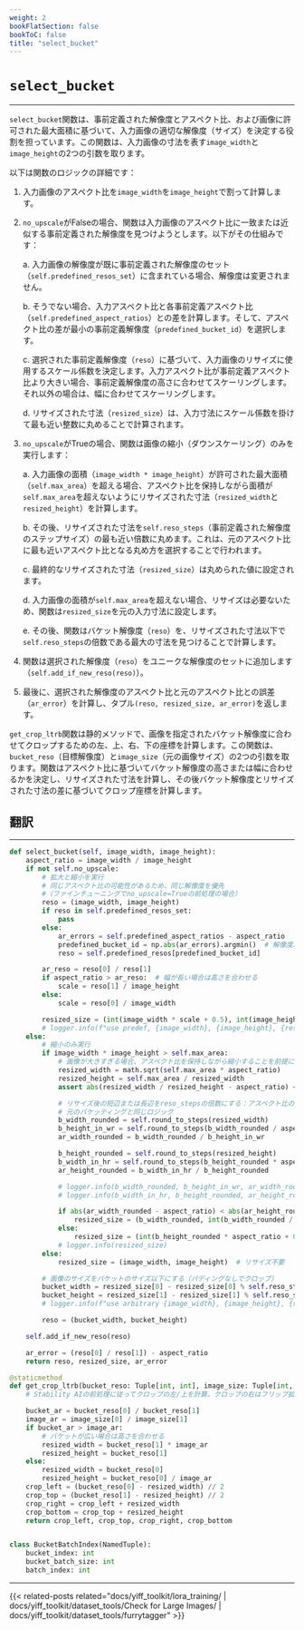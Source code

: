```yaml
---
weight: 2
bookFlatSection: false
bookToC: false
title: "select_bucket"
---
```


<!--markdownlint-disable MD025 -->

# `select_bucket`

---

`select_bucket`関数は、事前定義された解像度とアスペクト比、および画像に許可された最大面積に基づいて、入力画像の適切な解像度（サイズ）を決定する役割を担っています。この関数は、入力画像の寸法を表す`image_width`と`image_height`の2つの引数を取ります。

以下は関数のロジックの詳細です：

1. 入力画像のアスペクト比を`image_width`を`image_height`で割って計算します。

2. `no_upscale`がFalseの場合、関数は入力画像のアスペクト比に一致または近似する事前定義された解像度を見つけようとします。以下がその仕組みです：

   a. 入力画像の解像度が既に事前定義された解像度のセット（`self.predefined_resos_set`）に含まれている場合、解像度は変更されません。

   b. そうでない場合、入力アスペクト比と各事前定義アスペクト比（`self.predefined_aspect_ratios`）との差を計算します。そして、アスペクト比の差が最小の事前定義解像度（`predefined_bucket_id`）を選択します。

   c. 選択された事前定義解像度（`reso`）に基づいて、入力画像のリサイズに使用するスケール係数を決定します。入力アスペクト比が事前定義アスペクト比より大きい場合、事前定義解像度の高さに合わせてスケーリングします。それ以外の場合は、幅に合わせてスケーリングします。

   d. リサイズされた寸法（`resized_size`）は、入力寸法にスケール係数を掛けて最も近い整数に丸めることで計算されます。

3. `no_upscale`がTrueの場合、関数は画像の縮小（ダウンスケーリング）のみを実行します：

   a. 入力画像の面積（`image_width * image_height`）が許可された最大面積（`self.max_area`）を超える場合、アスペクト比を保持しながら面積が`self.max_area`を超えないようにリサイズされた寸法（`resized_width`と`resized_height`）を計算します。

   b. その後、リサイズされた寸法を`self.reso_steps`（事前定義された解像度のステップサイズ）の最も近い倍数に丸めます。これは、元のアスペクト比に最も近いアスペクト比となる丸め方を選択することで行われます。

   c. 最終的なリサイズされた寸法（`resized_size`）は丸められた値に設定されます。

   d. 入力画像の面積が`self.max_area`を超えない場合、リサイズは必要ないため、関数は`resized_size`を元の入力寸法に設定します。

   e. その後、関数はバケット解像度（`reso`）を、リサイズされた寸法以下で`self.reso_steps`の倍数である最大の寸法を見つけることで計算します。

4. 関数は選択された解像度（`reso`）をユニークな解像度のセットに追加します（`self.add_if_new_reso(reso)`）。

5. 最後に、選択された解像度のアスペクト比と元のアスペクト比との誤差（`ar_error`）を計算し、タプル`(reso, resized_size, ar_error)`を返します。

`get_crop_ltrb`関数は静的メソッドで、画像を指定されたバケット解像度に合わせてクロップするための左、上、右、下の座標を計算します。この関数は、`bucket_reso`（目標解像度）と`image_size`（元の画像サイズ）の2つの引数を取ります。関数はアスペクト比に基づいてバケット解像度の高さまたは幅に合わせるかを決定し、リサイズされた寸法を計算し、その後バケット解像度とリサイズされた寸法の差に基づいてクロップ座標を計算します。

## 翻訳

---

```python
def select_bucket(self, image_width, image_height):
    aspect_ratio = image_width / image_height
    if not self.no_upscale:
        # 拡大と縮小を実行
        # 同じアスペクト比の可能性があるため、同じ解像度を優先
        #（ファインチューニングでno_upscale=Trueの前処理の場合）
        reso = (image_width, image_height)
        if reso in self.predefined_resos_set:
            pass
        else:
            ar_errors = self.predefined_aspect_ratios - aspect_ratio
            predefined_bucket_id = np.abs(ar_errors).argmin()  # 解像度以外でアスペクト比の誤差が最小のもの
            reso = self.predefined_resos[predefined_bucket_id]

        ar_reso = reso[0] / reso[1]
        if aspect_ratio > ar_reso:  # 幅が長い場合は高さを合わせる
            scale = reso[1] / image_height
        else:
            scale = reso[0] / image_width

        resized_size = (int(image_width * scale + 0.5), int(image_height * scale + 0.5))
        # logger.info(f"use predef, {image_width}, {image_height}, {reso}, {resized_size}")
    else:
        # 縮小のみ実行
        if image_width * image_height > self.max_area:
            # 画像が大きすぎる場合、アスペクト比を保持しながら縮小することを前提にバケットを決定
            resized_width = math.sqrt(self.max_area * aspect_ratio)
            resized_height = self.max_area / resized_width
            assert abs(resized_width / resized_height - aspect_ratio) < 1e-2, "アスペクト比が不正です"

            # リサイズ後の短辺または長辺をreso_stepsの倍数にする：アスペクト比の差が小さい方を選択
            # 元のバケッティングと同じロジック
            b_width_rounded = self.round_to_steps(resized_width)
            b_height_in_wr = self.round_to_steps(b_width_rounded / aspect_ratio)
            ar_width_rounded = b_width_rounded / b_height_in_wr

            b_height_rounded = self.round_to_steps(resized_height)
            b_width_in_hr = self.round_to_steps(b_height_rounded * aspect_ratio)
            ar_height_rounded = b_width_in_hr / b_height_rounded

            # logger.info(b_width_rounded, b_height_in_wr, ar_width_rounded)
            # logger.info(b_width_in_hr, b_height_rounded, ar_height_rounded)

            if abs(ar_width_rounded - aspect_ratio) < abs(ar_height_rounded - aspect_ratio):
                resized_size = (b_width_rounded, int(b_width_rounded / aspect_ratio + 0.5))
            else:
                resized_size = (int(b_height_rounded * aspect_ratio + 0.5), b_height_rounded)
            # logger.info(resized_size)
        else:
            resized_size = (image_width, image_height)  # リサイズ不要

        # 画像のサイズをバケットのサイズ以下にする（パディングなしでクロップ）
        bucket_width = resized_size[0] - resized_size[0] % self.reso_steps
        bucket_height = resized_size[1] - resized_size[1] % self.reso_steps
        # logger.info(f"use arbitrary {image_width}, {image_height}, {resized_size}, {bucket_width}, {bucket_height}")

        reso = (bucket_width, bucket_height)

    self.add_if_new_reso(reso)

    ar_error = (reso[0] / reso[1]) - aspect_ratio
    return reso, resized_size, ar_error

@staticmethod
def get_crop_ltrb(bucket_reso: Tuple[int, int], image_size: Tuple[int, int]):
    # Stability AIの前処理に従ってクロップの左/上を計算。クロップの右はフリップ拡張のために計算。

    bucket_ar = bucket_reso[0] / bucket_reso[1]
    image_ar = image_size[0] / image_size[1]
    if bucket_ar > image_ar:
        # バケットが広い場合は高さを合わせる
        resized_width = bucket_reso[1] * image_ar
        resized_height = bucket_reso[1]
    else:
        resized_width = bucket_reso[0]
        resized_height = bucket_reso[0] / image_ar
    crop_left = (bucket_reso[0] - resized_width) // 2
    crop_top = (bucket_reso[1] - resized_height) // 2
    crop_right = crop_left + resized_width
    crop_bottom = crop_top + resized_height
    return crop_left, crop_top, crop_right, crop_bottom


class BucketBatchIndex(NamedTuple):
    bucket_index: int
    bucket_batch_size: int
    batch_index: int
```

---

<!--
HUGO_SEARCH_EXCLUDE_START
-->
{{< related-posts related="docs/yiff_toolkit/lora_training/ | docs/yiff_toolkit/dataset_tools/Check for Large Images/ | docs/yiff_toolkit/dataset_tools/furrytagger" >}}
<!--
HUGO_SEARCH_EXCLUDE_END
-->
